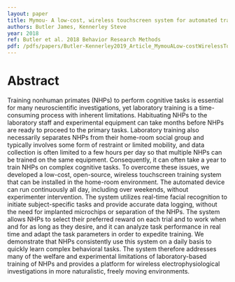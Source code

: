 ```yaml
---
layout: paper
title: Mymou- A low-cost, wireless touchscreen system for automated training of nonhuman primates
authors: Butler James, Kennerley Steve
year: 2018
ref: Butler et al. 2018 Behavior Research Methods
pdf: /pdfs/papers/Butler-Kennerley2019_Article_MymouALow-costWirelessTouchscr.pdf
---
```


# Abstract

Training nonhuman primates (NHPs) to perform cognitive tasks is essential for many neuroscientific investigations, yet laboratory training is a time-consuming process with inherent limitations. Habituating NHPs to the laboratory staff and experimental equipment can take months before NHPs are ready to proceed to the primary tasks. Laboratory training also necessarily separates NHPs from their home-room social group and typically involves some form of restraint or limited mobility, and data collection is often limited to a few hours per day so that multiple NHPs can be trained on the same equipment. Consequently, it can often take a year to train NHPs on complex cognitive tasks. To overcome these issues, we developed a low-cost, open-source, wireless touchscreen training system that can be installed in the home-room environment. The automated device can run continuously all day, including over weekends, without experimenter intervention. The system utilizes real-time facial recognition to initiate subject-specific tasks and provide accurate data logging, without the need for implanted microchips or separation of the NHPs. The system allows NHPs to select their preferred reward on each trial and to work when and for as long as they desire, and it can analyze task performance in real time and adapt the task parameters in order to expedite training. We demonstrate that NHPs consistently use this system on a daily basis to quickly learn complex behavioral tasks. The system therefore addresses many of the welfare and experimental limitations of laboratory-based training of NHPs and provides a platform for wireless electrophysiological investigations in more naturalistic, freely moving environments.